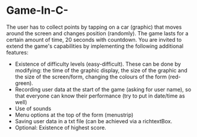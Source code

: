 # Game-In-C-

The user has to collect points by tapping on a car (graphic) that moves around the screen and changes position (randomly). The game lasts for a certain amount of time, 20 seconds with countdown.
You are invited to extend the game's capabilities by implementing the following additional features:
- Existence of difficulty levels (easy-difficult). These can be done by modifying: the time of the graphic display, the size of the graphic and the size of the screen/form, changing the colours of the form (red-green).
- Recording user data at the start of the game (asking for user name), so that everyone can know their performance (try to put in date/time as well)
- Use of sounds
- Menu options at the top of the form (menustrip)
- Saving user data in a txt file (can be achieved via a richtextBox.
- Optional: Existence of highest score.
